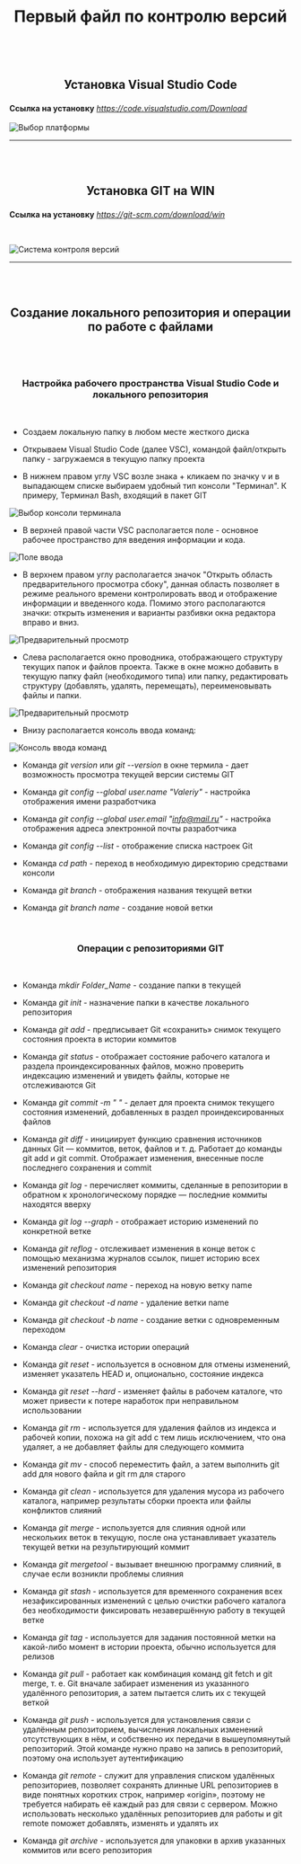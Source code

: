  # <p style="text-align: center;"> Первый файл по контролю версий</p>

<br><br>

## <p style="text-align: center;"> Установка Visual Studio Code </p>

**Ссылка на установку** *https://code.visualstudio.com/Download*
<br><br>
![Выбор платформы](/images/VSC.jpg)
***

<br><br>

## <p style="text-align: center;"> Установка GIT на WIN </p>

**Ссылка на установку** *https://git-scm.com/download/win*

<br>

![Система контроля версий](/images/Git.jpg)

***
<br><br>


## <p style="text-align: center;"> Создание локального репозитория и операции по работе с файлами </p>

<br><br>

### <p style="text-align: center;"> Настройка рабочего пространства Visual Studio Code и локального репозитория</p>

<br>

* Создаем локальную папку в любом месте жесткого диска

* Открываем Visual Studio Code (далее VSC), командой файл/открыть папку - загружаемся в текущую папку проекта

* В нижнем правом углу VSC возле знака + кликаем по значку v и в выпадающем списке выбираем удобный тип консоли "Терминал". К примеру, Терминал Bash, входящий в пакет GIT

![Выбор консоли терминала](/images/Terminal_choise.jpg)

* В верхней правой части VSC располагается поле - основное рабочее пространство для введения информации и кода.

![Поле ввода](/images/Input_field.jpg)

* В верхнем правом углу располагается значок "Открыть область предварительного просмотра сбоку", данная область позволяет в режиме реального времени контролировать ввод и отображение информации и введенного кода. Помимо этого располагаются значки: открыть изменения и варианты разбивки окна редактора вправо и вниз.


![Предварительный просмотр](/images/Preview.jpg)


* Слева располагается окно проводника, отображающего структуру текущих папок и файлов проекта. Также в окне можно добавить в текущую папку файл (необходимого типа) или папку, редактировать структуру (добавлять, удалять, перемещать), переименовывать файлы и папки.

![Предварительный просмотр](/images/Explorer.jpg)

* Внизу располагается консоль ввода команд:

![Консоль ввода команд](/images/Terminal_input1.jpg)

* Команда *git version* или *git --version* в окне термила - дает возможность просмотра текущей версии системы GIT

* Команда *git config --global user.name "Valeriy"* - настройка отображения имени разработчика

* Команда *git config --global user.email "info@mail.ru"* - настройка отображения адреса электронной почты разработчика

* Команда *git config --list* - отображение списка настроек Git

* Команда *cd path* - переход в необходимую директорию средствами консоли

* Команда *git branch* - отображения названия текущей ветки

* Команда *git branch name* - создание новой ветки

<br>

### <p style="text-align: center;"> Операции c репозиториями GIT </p>

<br>

* Команда *mkdir Folder_Name* - создание папки в текущей

* Команда *git init* - назначение папки в качестве локального репозитория

* Команда *git add* - предписывает Git «сохранить» снимок текущего состояния проекта в истории коммитов

* Команда *git status* - отображает состояние рабочего каталога и раздела проиндексированных файлов, можно проверить индексацию изменений и увидеть файлы, которые не отслеживаются Git 

* Команда *git commit -m " "* - делает для проекта снимок текущего состояния изменений, добавленных в раздел проиндексированных файлов

* Команда *git diff* - инициирует функцию сравнения источников данных Git — коммитов, веток, файлов и т. д. Работает до команды git add и git commit. Отображает изменения, внесенные после последнего сохранения и commit

* Команда *git log* - перечисляет коммиты, сделанные в репозитории в обратном к хронологическому порядке — последние коммиты находятся вверху

* Команда *git log --graph* - отображает историю изменений по конкретной ветке 

* Команда *git reflog* - отслеживает изменения в конце веток с помощью механизма журналов ссылок, пишет историю всех изменений репозитория

* Команда *git checkout name* - переход на новую ветку name

* Команда *git checkout -d name* - удаление ветки name

* Команда *git checkout -b name* - создание ветки с одновременным переходом

* Команда *clear* - очистка истории операций

* Команда *git reset* - используется в основном для отмены изменений, изменяет указатель HEAD и, опционально, состояние индекса

* Команда *git reset --hard* - изменяет файлы в рабочем каталоге, что может привести к потере наработок при неправильном использовании

* Команда *git rm* - используется для удаления файлов из индекса и рабочей копии, похожа на git add с тем лишь исключением, что она удаляет, а не добавляет файлы для следующего коммита

* Команда *git mv* - способ переместить файл, а затем выполнить git add для нового файла и git rm для старого

* Команда *git clean* - используется для удаления мусора из рабочего каталога, например результаты сборки проекта или файлы конфликтов слияний

* Команда *git merge* - используется для слияния одной или нескольких веток в текущую,  после она устанавливает указатель текущей ветки на результирующий коммит

* Команда *git mergetool* -  вызывает внешнюю программу слияний, в случае если возникли проблемы слияния

* Команда *git stash* - используется для временного сохранения всех незафиксированных изменений с целью очистки рабочего каталога без необходимости фиксировать незавершённую работу в текущей ветке

* Команда *git tag* - используется для задания постоянной метки на какой-либо момент в истории проекта, обычно используется для релизов

* Команда *git pull* - работает как комбинация команд git fetch и git merge, т. е. Git вначале забирает изменения из указанного удалённого репозитория, а затем пытается слить их с текущей веткой

* Команда *git push* -  используется для установления связи с удалённым репозиторием, вычисления локальных изменений отсутствующих в нём, и собственно их передачи в вышеупомянутый репозиторий. Этой команде нужно право на запись в репозиторий, поэтому она использует аутентификацию

* Команда *git remote* - служит для управления списком удалённых репозиториев, позволяет сохранять длинные URL репозиториев в виде понятных коротких строк, например «origin», поэтому не требуется набирать её каждый раз для связи с сервером. Можно использовать несколько удалённых репозиториев для работы и git remote поможет добавлять, изменять и удалять их

* Команда *git archive* - используется для упаковки в архив указанных коммитов или всего репозитория
